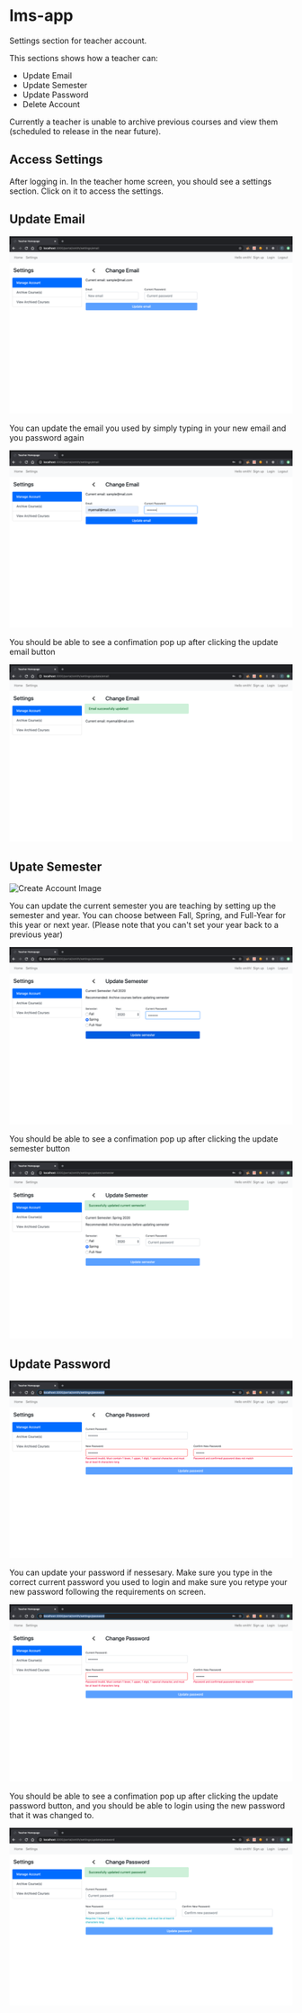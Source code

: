 # lms-app 

Settings section for teacher account. 

This sections shows how a teacher can: 

* Update Email
* Update Semester
* Update Password
* Delete Account

Currently a teacher is unable to archive previous courses and view them (scheduled to release in the near future).

## Access Settings

After logging in. In the teacher home screen, you should see a settings section. Click on it to access the settings. 

## Update Email

![Create Account Image](https://github.com/thomasmendez/lms-app/blob/master/markdown/images/teacher/settings/Email%20Update%201.png)

You can update the email you used by simply typing in your new email and you password again

![Create Account Image](https://github.com/thomasmendez/lms-app/blob/master/markdown/images/teacher/settings/Email%20Update%202.png)

You should be able to see a confimation pop up after clicking the update email button 

![Create Account Image](https://github.com/thomasmendez/lms-app/blob/master/markdown/images/teacher/settings/Email%20Update%203.png)

## Upate Semester

![Create Account Image](https://github.com/thomasmendez/lms-app/blob/master/markdown/images/teacher/settings/Semester%20Update%211.png)

You can update the current semester you are teaching by setting up the semester and year. You can choose between Fall, Spring, and Full-Year for this year or next year. (Please note that you can't set your year back to a previous year)

![Create Account Image](https://github.com/thomasmendez/lms-app/blob/master/markdown/images/teacher/settings/Semester%20Update%202.png)

You should be able to see a confimation pop up after clicking the update semester button

![Create Account Image](https://github.com/thomasmendez/lms-app/blob/master/markdown/images/teacher/settings/Semester%20Update%203.png)

## Update Password

![Create Account Image](https://github.com/thomasmendez/lms-app/blob/master/markdown/images/teacher/settings/Password%20Update%202.png)

You can update your password if nessesary. Make sure you type in the correct current password you used to login and make sure you retype your new password following the requirements on screen. 

![Create Account Image](https://github.com/thomasmendez/lms-app/blob/master/markdown/images/teacher/settings/Password%20Update%202.png)

You should be able to see a confimation pop up after clicking the update password button, and you should be able to login using the new password that it was changed to.

![Create Account Image](https://github.com/thomasmendez/lms-app/blob/master/markdown/images/teacher/settings/Password%20Update%203.png)